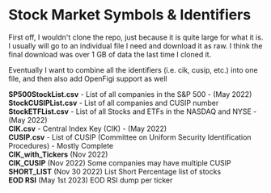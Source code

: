 # Stock Market Symbols & Identifiers  

First off, I wouldn't clone the repo, just because it is quite large for what it is.  I usually will go to an individual file I need and download it as raw.  I think the final download was over 1 GB of data the last time I cloned it. 

Eventually I want to combine all the identifiers (i.e. cik, cusip, etc.) into one file, and then also add OpenFigi support as well

__SP500StockList.csv__ - List of all companies in the S&P 500 - (May 2022)  
__StockCUSIPList.csv__ - List of all companies and CUSIP number   
__StockETFList.csv__   - List of all Stocks and ETFs in the NASDAQ and NYSE - (May 2022)  
__CIK.csv__    - Central Index Key (CIK) - (May 2022)  
__CUSIP.csv__   - List of CUSIP (Committee on Uniform Security Identification Procedures) - Mostly Complete  
__CIK_with_Tickers__ (Nov 2022)   
__CIK_CUSIP__ (Nov 2022) Some companies may have multiple CUSIP  
__SHORT_LIST__ (Nov 30 2022) List Short Percentage list of stocks  
__EOD RSI__ (May 1st 2023) EOD RSI dump per ticker  
